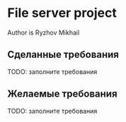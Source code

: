 
# File server project

Author is Ryzhov Mikhail

## Сделанные требования

TODO: заполните требования

## Желаемые требования

TODO: заполните требования
